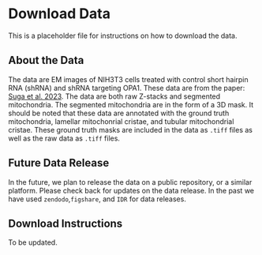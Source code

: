 # Download Data
This is a placeholder file for instructions on how to download the data.

## About the Data
The data are EM images of NIH3T3 cells treated with control short hairpin RNA (shRNA) and shRNA targeting OPA1.
These data are from the paper: [Suga et al. 2023](https://doi.org/10.1371/journal.pbio.3002246).
The data are both raw Z-stacks and segmented mitochondria.
The segmented mitochondria are in the form of a 3D mask.
It should be noted that these data are annotated with the ground truth mitochondria, lamellar mitochonrial cristae, and tubular mitochondrial cristae.
These ground truth masks are included in the data as `.tiff` files as well as the raw data as `.tiff` files.


## Future Data Release
In the future, we plan to release the data on a public repository, or a similar platform.
Please check back for updates on the data release.
In the past we have used `zendodo`,`figshare`, and `IDR` for data releases.

## Download Instructions
To be updated.
